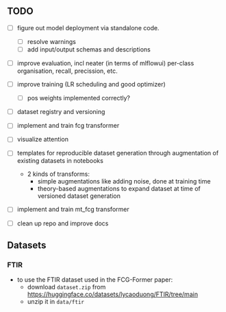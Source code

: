 ## TODO
- [ ] figure out model deployment via standalone code. 
    - [ ] resolve warnings
    - [ ] add input/output schemas and descriptions
- [ ] improve evaluation, incl neater (in terms of mlflowui) per-class organisation, recall, precission, etc.
- [ ] improve training (LR scheduling and good optimizer)
    - [ ] pos weights implemented correctly?
- [ ] dataset registry and versioning
- [ ] implement and train fcg transformer
- [ ] visualize attention
- [ ] templates for reproducible dataset generation through augmentation of existing datasets in notebooks 
    - 2 kinds of transforms:
        - simple augmentations like adding noise, done at training time
        - theory-based augmentations to expand dataset at time of versioned dataset generation
- [ ] implement and train mt_fcg transformer
- [ ] clean up repo and improve docs


## Datasets
### FTIR
- to use the FTIR dataset used in the FCG-Former paper:
    - download `dataset.zip` from https://huggingface.co/datasets/lycaoduong/FTIR/tree/main 
    - unzip it in `data/ftir`